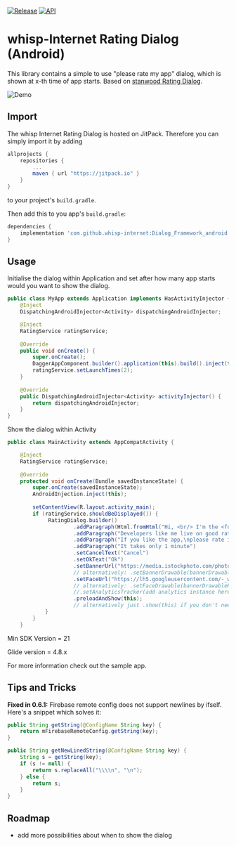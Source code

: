 [![Release](https://jitpack.io/v/whisp-internet/Dialog_Framework_android.svg?style=flat-square)](https://jitpack.io/#whisp-internet/Dialog_Framework_android)
[![API](https://img.shields.io/badge/API-21%2B-blue.svg?style=flat)](https://android-arsenal.com/api?level=21)

# whisp-Internet Rating Dialog (Android)

This library contains a simple to use "please rate my app" dialog, which is shown at x-th time of app starts. Based on [stanwood Rating Dialog](https://github.com/stanwood/Dialog_Framework_android).

![Demo](images/dialog_screenshot.png)

## Import

The whisp Internet Rating Dialog is hosted on JitPack. Therefore you can simply import it by adding

```groovy
allprojects {
    repositories {
        ...
        maven { url "https://jitpack.io" }
    }
}
```

to your project's `build.gradle`.

Then add this to you app's `build.gradle`:

```groovy
dependencies {
    implementation 'com.github.whisp-internet:Dialog_Framework_android:<insert latest version here>'
}
```

## Usage

Initialise the dialog within Application and set after how many app starts would you want to show the dialog.

```java
public class MyApp extends Application implements HasActivityInjector {
    @Inject
    DispatchingAndroidInjector<Activity> dispatchingAndroidInjector;

    @Inject
    RatingService ratingService;
    
    @Override
    public void onCreate() {
        super.onCreate();
        DaggerAppComponent.builder().application(this).build().inject(this);
        ratingService.setLaunchTimes(2);
    }
    
    @Override
    public DispatchingAndroidInjector<Activity> activityInjector() {
        return dispatchingAndroidInjector;
    }
}
```

Show the dialog within Activity

```java
public class MainActivity extends AppCompatActivity {

    @Inject
    RatingService ratingService;
    
    @Override
    protected void onCreate(Bundle savedInstanceState) {
        super.onCreate(savedInstanceState);
        AndroidInjection.inject(this);
    
        setContentView(R.layout.activity_main);
        if (ratingService.shouldBeDisplayed()) {
             RatingDialog.builder()
                     .addParagraph(Html.fromHtml("Hi, <br/> I'm the <font color='red'>developer</font> of this app."))
                     .addParagraph("Developers like me live on good ratings in Google Play.")
                     .addParagraph("If you like the app,\nplease rate it.")
                     .addParagraph("It takes only 1 minute")   
                     .setCancelText("Cancel")
                     .setOkText("Ok")
                     .setBannerUrl("https://media.istockphoto.com/photos/plitvice-lakes-picture-id500463760?s=2048x2048")
                 	 // alternatively: .setBannerDrawable(bannerDrawableResId)
                     .setFaceUrl("https://lh5.googleusercontent.com/-_w2wo1s6SkI/AAAAAAAAAAI/AAAAAAAAhMU/s78iSxXwVZk/photo.jpg")
                 	 // alternatively: .setFaceDrawable(bannerDrawableResId)
                     //.setAnalyticsTracker(add analytics instance here)
                     .preloadAndShow(this);
            		 // alternatively just .show(this) if you don't need to preload images (e.g. because you provide them locally via Drawable resources)
            }
        }
    }
```

Min SDK Version = 21

Glide version = 4.8.x

For more information check out the sample app.

## Tips and Tricks

**Fixed in 0.6.1:** Firebase remote config does not support newlines by ifself. Here's a snippet which solves it:

```java
public String getString(@ConfigName String key) {
    return mFirebaseRemoteConfig.getString(key);
}

public String getNewLinedString(@ConfigName String key) {
    String s = getString(key);
    if (s != null) {
        return s.replaceAll("\\\\n", "\n");
    } else {
        return s;
    }
}
```

## Roadmap

- add more possibilities about when to show the dialog
